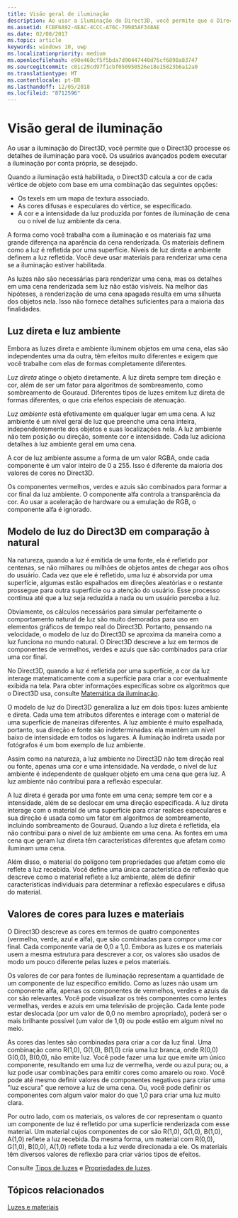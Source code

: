 ```yaml
---
title: Visão geral de iluminação
description: Ao usar a iluminação do Direct3D, você permite que o Direct3D processe os detalhes de iluminação para você. Os usuários avançados podem executar a iluminação por conta própria, se desejado.
ms.assetid: FCBF6A92-4EAC-4CCC-A76C-79985AF348AE
ms.date: 02/08/2017
ms.topic: article
keywords: windows 10, uwp
ms.localizationpriority: medium
ms.openlocfilehash: e90e460cf5f5bda7d90447440d76cf6898a83747
ms.sourcegitcommit: c01c29cd97f1cbf050950526e18e15823b6a12a0
ms.translationtype: MT
ms.contentlocale: pt-BR
ms.lasthandoff: 12/05/2018
ms.locfileid: "8712596"
---
```

# <a name="lighting-overview"></a>Visão geral de iluminação

Ao usar a iluminação do Direct3D, você permite que o Direct3D processe os detalhes de iluminação para você. Os usuários avançados podem executar a iluminação por conta própria, se desejado.

Quando a iluminação está habilitada, o Direct3D calcula a cor de cada vértice de objeto com base em uma combinação das seguintes opções:

-   Os texels em um mapa de textura associado.
-   As cores difusas e especulares do vértice, se especificado.
-   A cor e a intensidade da luz produzida por fontes de iluminação de cena ou o nível de luz ambiente da cena.

A forma como você trabalha com a iluminação e os materiais faz uma grande diferença na aparência da cena renderizada. Os materiais definem como a luz é refletida por uma superfície. Níveis de luz direta e ambiente definem a luz refletida. Você deve usar materiais para renderizar uma cena se a iluminação estiver habilitada.

As luzes não são necessárias para renderizar uma cena, mas os detalhes em uma cena renderizada sem luz não estão visíveis. Na melhor das hipóteses, a renderização de uma cena apagada resulta em uma silhueta dos objetos nela. Isso não fornece detalhes suficientes para a maioria das finalidades.

## <a name="span-iddirectlightvsambientlightspanspan-iddirectlightvsambientlightspandirect-light-vs-ambient-light"></a><span id="direct_light_vs._ambient_light"></span><span id="DIRECT_LIGHT_VS._AMBIENT_LIGHT"></span>Luz direta e luz ambiente


Embora as luzes direta e ambiente iluminem objetos em uma cena, elas são independentes uma da outra, têm efeitos muito diferentes e exigem que você trabalhe com elas de formas completamente diferentes.

*Luz direta* atinge o objeto diretamente. A luz direta sempre tem direção e cor, além de ser um fator para algoritmos de sombreamento, como sombreamento de Gouraud. Diferentes tipos de luzes emitem luz direta de formas diferentes, o que cria efeitos especiais de atenuação.

*Luz ambiente* está efetivamente em qualquer lugar em uma cena. A luz ambiente é um nível geral de luz que preenche uma cena inteira, independentemente dos objetos e suas localizações nela. A luz ambiente não tem posição ou direção, somente cor e intensidade. Cada luz adiciona detalhes à luz ambiente geral em uma cena.

A cor de luz ambiente assume a forma de um valor RGBA, onde cada componente é um valor inteiro de 0 a 255. Isso é diferente da maioria dos valores de cores no Direct3D.

Os componentes vermelhos, verdes e azuis são combinados para formar a cor final da luz ambiente. O componente alfa controla a transparência da cor. Ao usar a aceleração de hardware ou a emulação de RGB, o componente alfa é ignorado.

## <a name="span-iddirect3dlightmodelvsnaturespanspan-iddirect3dlightmodelvsnaturespandirect3d-light-model-vs-nature"></a><span id="direct3d_light_model_vs._nature"></span><span id="DIRECT3D_LIGHT_MODEL_VS._NATURE"></span>Modelo de luz do Direct3D em comparação à natural


Na natureza, quando a luz é emitida de uma fonte, ela é refletido por centenas, se não milhares ou milhões de objetos antes de chegar aos olhos do usuário. Cada vez que ele é refletido, uma luz é absorvida por uma superfície, algumas estão espalhados em direções aleatórias e o restante prossegue para outra superfície ou a atenção do usuário. Esse processo continua até que a luz seja reduzida a nada ou um usuário perceba a luz.

Obviamente, os cálculos necessários para simular perfeitamente o comportamento natural de luz são muito demorados para uso em elementos gráficos de tempo real do Direct3D. Portanto, pensando na velocidade, o modelo de luz do Direct3D se aproxima da maneira como a luz funciona no mundo natural. O Direct3D descreve a luz em termos de componentes de vermelhos, verdes e azuis que são combinados para criar uma cor final.

No Direct3D, quando a luz é refletida por uma superfície, a cor da luz interage matematicamente com a superfície para criar a cor eventualmente exibida na tela. Para obter informações específicas sobre os algoritmos que o Direct3D usa, consulte [Matemática da iluminação](mathematics-of-lighting.md).

O modelo de luz do Direct3D generaliza a luz em dois tipos: luzes ambiente e direta. Cada uma tem atributos diferentes e interage com o material de uma superfície de maneiras diferentes. A luz ambiente é muito espalhada, portanto, sua direção e fonte são indeterminadas: ela mantém um nível baixo de intensidade em todos os lugares. A iluminação indireta usada por fotógrafos é um bom exemplo de luz ambiente.

Assim como na natureza, a luz ambiente no Direct3D não tem direção real ou fonte, apenas uma cor e uma intensidade. Na verdade, o nível de luz ambiente é independente de qualquer objeto em uma cena que gera luz. A luz ambiente não contribui para a reflexão especular.

A luz direta é gerada por uma fonte em uma cena; sempre tem cor e a intensidade, além de se deslocar em uma direção especificada. A luz direta interage com o material de uma superfície para criar realces especulares e sua direção é usada como um fator em algoritmos de sombreamento, incluindo sombreamento de Gouraud. Quando a luz direta é refletida, ela não contribui para o nível de luz ambiente em uma cena. As fontes em uma cena que geram luz direta têm características diferentes que afetam como iluminam uma cena.

Além disso, o material do polígono tem propriedades que afetam como ele reflete a luz recebida. Você define uma única característica de reflexão que descreve como o material reflete a luz ambiente, além de definir características individuais para determinar a reflexão especulares e difusa do material.

## <a name="span-idcolorvaluesforlightsandmaterialsspanspan-idcolorvaluesforlightsandmaterialsspanspan-idcolorvaluesforlightsandmaterialsspancolor-values-for-lights-and-materials"></a><span id="Color_Values_for_Lights_and_Materials"></span><span id="color_values_for_lights_and_materials"></span><span id="COLOR_VALUES_FOR_LIGHTS_AND_MATERIALS"></span>Valores de cores para luzes e materiais


O Direct3D descreve as cores em termos de quatro componentes (vermelho, verde, azul e alfa), que são combinadas para compor uma cor final. Cada componente varia de 0,0 a 1,0. Embora as luzes e os materiais usem a mesma estrutura para descrever a cor, os valores são usados de modo um pouco diferente pelas luzes e pelos materiais.

Os valores de cor para fontes de iluminação representam a quantidade de um componente de luz específico emitido. Como as luzes não usam um componente alfa, apenas os componentes de vermelhos, verdes e azuis da cor são relevantes. Você pode visualizar os três componentes como lentes vermelhas, verdes e azuis em uma televisão de projeção. Cada lente pode estar deslocada (por um valor de 0,0 no membro apropriado), poderá ser o mais brilhante possível (um valor de 1,0) ou pode estão em algum nível no meio.

As cores das lentes são combinadas para criar a cor da luz final. Uma combinação como R(1,0), G(1,0), B(1,0) cria uma luz branca, onde R(0,0) G(0,0), B(0,0), não emite luz. Você pode fazer uma luz que emite um único componente, resultando em uma luz de vermelha, verde ou azul pura; ou, a luz pode usar combinações para emitir cores como amarelo ou roxo. Você pode até mesmo definir valores de componentes negativos para criar uma "luz escura" que remove a luz de uma cena. Ou, você pode definir os componentes com algum valor maior do que 1,0 para criar uma luz muito clara.

Por outro lado, com os materiais, os valores de cor representam o quanto um componente de luz é refletido por uma superfície renderizada com esse material. Um material cujos componentes de cor são R(1,0), G(1,0), B(1,0), A(1,0) reflete a luz recebida. Da mesma forma, um material com R(0,0), G(1,0), B(0,0), A(1,0) reflete toda a luz verde direcionada a ele. Os materiais têm diversos valores de reflexão para criar vários tipos de efeitos.

Consulte [Tipos de luzes](light-types.md) e [Propriedades de luzes](light-properties.md).

## <a name="span-idrelated-topicsspanrelated-topics"></a><span id="related-topics"></span>Tópicos relacionados


[Luzes e materiais](lights-and-materials.md)

 

 




